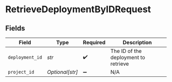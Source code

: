 # RetrieveDeploymentByIDRequest


## Fields

| Field                                | Type                                 | Required                             | Description                          |
| ------------------------------------ | ------------------------------------ | ------------------------------------ | ------------------------------------ |
| `deployment_id`                      | *str*                                | :heavy_check_mark:                   | The ID of the deployment to retrieve |
| `project_id`                         | *Optional[str]*                      | :heavy_minus_sign:                   | N/A                                  |